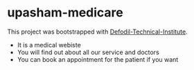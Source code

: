 # upasham-medicare

This project was bootstrapped with [Defodil-Technical-Institute](https://defodil-technical-institute.netlify.app/all-departments).

- It is a medical webiste
  <br/>
- You will find out about all our service and doctors
  <br/>
- You can book an appointment for the patient if you want
